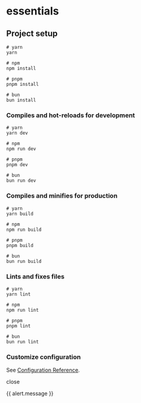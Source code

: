 # essentials

## Project setup

```
# yarn
yarn

# npm
npm install

# pnpm
pnpm install

# bun 
bun install
```

### Compiles and hot-reloads for development

```
# yarn
yarn dev

# npm
npm run dev

# pnpm
pnpm dev

# bun 
bun run dev
```

### Compiles and minifies for production

```
# yarn
yarn build

# npm
npm run build

# pnpm
pnpm build

# bun 
bun run build
```

### Lints and fixes files

```
# yarn
yarn lint

# npm
npm run lint

# pnpm
pnpm lint

# bun 
bun run lint
```

### Customize configuration

See [Configuration Reference](https://vitejs.dev/config/).

  <div v-if="alert" class="alert-container">
        <div class="alert" :class="alert.type">
            <span @click="clearAlert" class="closebtn material-symbols-outlined">
                close
            </span>
            <p class="inner">
                {{ alert.message }}
            </p>
        </div>
    </div>